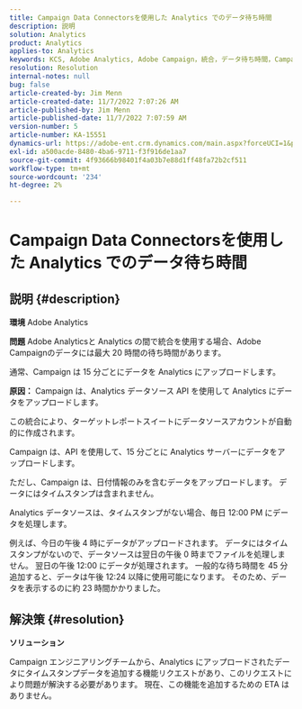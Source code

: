 ```yaml
---
title: Campaign Data Connectorsを使用した Analytics でのデータ待ち時間
description: 説明
solution: Analytics
product: Analytics
applies-to: Analytics
keywords: KCS, Adobe Analytics, Adobe Campaign，統合，データ待ち時間，Campaign Data Connectors, タイムスタンプ，タイムスタンプ
resolution: Resolution
internal-notes: null
bug: false
article-created-by: Jim Menn
article-created-date: 11/7/2022 7:07:26 AM
article-published-by: Jim Menn
article-published-date: 11/7/2022 7:07:59 AM
version-number: 5
article-number: KA-15551
dynamics-url: https://adobe-ent.crm.dynamics.com/main.aspx?forceUCI=1&pagetype=entityrecord&etn=knowledgearticle&id=a15466d0-6a5e-ed11-9561-6045bd0065f9
exl-id: a500acde-8480-4ba6-9711-f3f916de1aa7
source-git-commit: 4f93666b98401f4a03b7e88d1ff48fa72b2cf511
workflow-type: tm+mt
source-wordcount: '234'
ht-degree: 2%

---
```


# Campaign Data Connectorsを使用した Analytics でのデータ待ち時間

## 説明 {#description}


<b>環境</b>
Adobe Analytics

<b>問題</b>
Adobe Analyticsと Analytics の間で統合を使用する場合、Adobe Campaignのデータには最大 20 時間の待ち時間があります。

通常、Campaign は 15 分ごとにデータを Analytics にアップロードします。

<b>原因：</b>
Campaign は、Analytics データソース API を使用して Analytics にデータをアップロードします。

この統合により、ターゲットレポートスイートにデータソースアカウントが自動的に作成されます。

Campaign は、API を使用して、15 分ごとに Analytics サーバーにデータをアップロードします。

ただし、Campaign は、日付情報のみを含むデータをアップロードします。 データにはタイムスタンプは含まれません。

Analytics データソースは、タイムスタンプがない場合、毎日 12:00 PM にデータを処理します。

例えば、今日の午後 4 時にデータがアップロードされます。 データにはタイムスタンプがないので、データソースは翌日の午後 0 時までファイルを処理しません。 翌日の午後 12:00 にデータが処理されます。 一般的な待ち時間を 45 分追加すると、データは午後 12:24 以降に使用可能になります。 そのため、データを表示するのに約 23 時間かかりました。


## 解決策 {#resolution}


<b>ソリューション</b>

Campaign エンジニアリングチームから、Analytics にアップロードされたデータにタイムスタンプデータを追加する機能リクエストがあり、このリクエストにより問題が解決する必要があります。 現在、この機能を追加するための ETA はありません。
